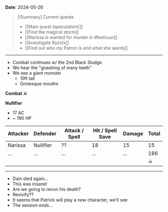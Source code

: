**Date**: 2024-05-26

> [!Summary] Current quests
> - [[Main quest (speculation)]]
> - [[Find the magical storm]]
> - [[Narissa is wanted for murder in Westruun]]
> - [[Investigate Ryzzix]]
> - [[Find out who my Patron is and what she wants]]

---
- Combat continues w/ the 2nd Black Sludge
- We hear the "gnashing of many teeth"
- We see a giant monster
	- 10ft tall
	- Grotesque mouths

**Combat ⚔**

**Nullifier**
- 17 AC
- ~ 190 HP

| Attacker | Defender  | Attack / Spell | Hit / Spell Save | Damage | Total |
| -------- | --------- | -------------- | ---------------- | ------ | ----- |
| Narissa  | Nullifier | ??             | 18               | 15     | 15    |
| ...      | ...       | ...            | ...              | ...    | 186   |
|          |           |                |                  |        | ☠     |

---
- Dain died again...
- This was insane!
- Are we going to recon his death?
- Revivify??
- It seems that Patrick will play a new character, we'll see
- The session ends...